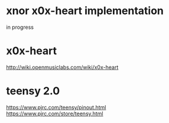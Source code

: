 xnor x0x-heart implementation
=====

in progress

x0x-heart
=====
http://wiki.openmusiclabs.com/wiki/x0x-heart

teensy 2.0
=====
https://www.pjrc.com/teensy/pinout.html
https://www.pjrc.com/store/teensy.html
